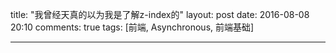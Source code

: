 title: "我曾经天真的以为我是了解z-index的"
layout: post
date: 2016-08-08 20:10
comments: true
tags: [前端, Asynchronous, 前端基础]

---





